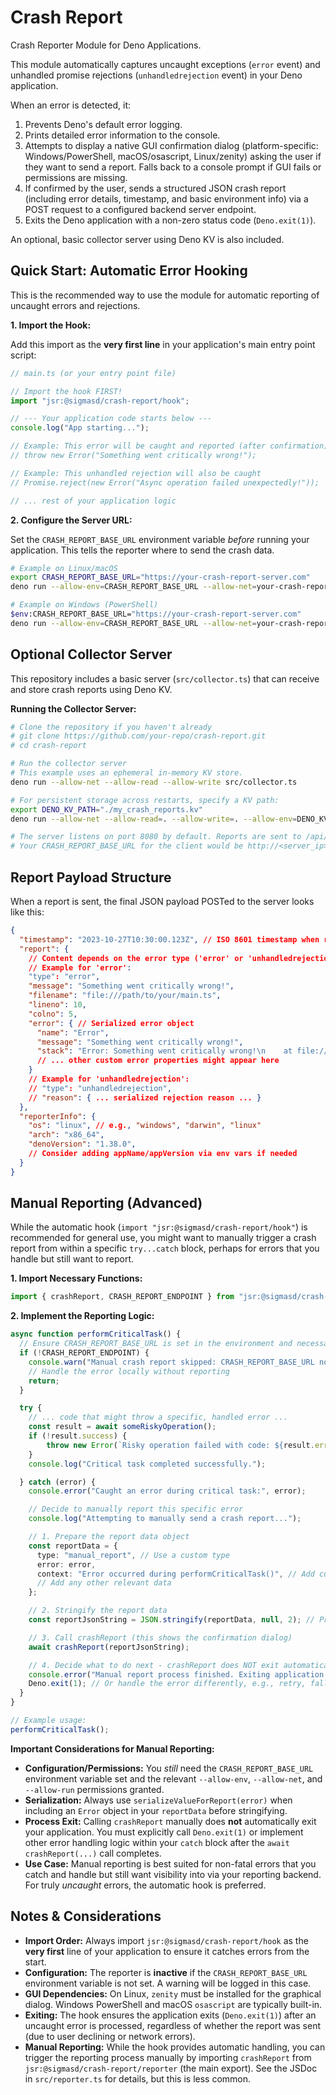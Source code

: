 # Crash Report

Crash Reporter Module for Deno Applications.

This module automatically captures uncaught exceptions (`error` event) and
unhandled promise rejections (`unhandledrejection` event) in your Deno
application.

When an error is detected, it:
1.  Prevents Deno's default error logging.
2.  Prints detailed error information to the console.
3.  Attempts to display a native GUI confirmation dialog (platform-specific:
    Windows/PowerShell, macOS/osascript, Linux/zenity) asking the user if they
    want to send a report. Falls back to a console prompt if GUI fails or
    permissions are missing.
4.  If confirmed by the user, sends a structured JSON crash report (including
    error details, timestamp, and basic environment info) via a POST request
    to a configured backend server endpoint.
5.  Exits the Deno application with a non-zero status code (`Deno.exit(1)`).

An optional, basic collector server using Deno KV is also included.

## Quick Start: Automatic Error Hooking

This is the recommended way to use the module for automatic reporting of
uncaught errors and rejections.

**1. Import the Hook:**

Add this import as the **very first line** in your application's main entry
point script:

```typescript
// main.ts (or your entry point file)

// Import the hook FIRST!
import "jsr:@sigmasd/crash-report/hook";

// --- Your application code starts below ---
console.log("App starting...");

// Example: This error will be caught and reported (after confirmation)
// throw new Error("Something went critically wrong!");

// Example: This unhandled rejection will also be caught
// Promise.reject(new Error("Async operation failed unexpectedly!"));

// ... rest of your application logic
```

**2. Configure the Server URL:**

Set the `CRASH_REPORT_BASE_URL` environment variable *before* running your
application. This tells the reporter where to send the crash data.

```bash
# Example on Linux/macOS
export CRASH_REPORT_BASE_URL="https://your-crash-report-server.com"
deno run --allow-env=CRASH_REPORT_BASE_URL --allow-net=your-crash-report-server.com --allow-run=zenity main.ts

# Example on Windows (PowerShell)
$env:CRASH_REPORT_BASE_URL="https://your-crash-report-server.com"
deno run --allow-env=CRASH_REPORT_BASE_URL --allow-net=your-crash-report-server.com --allow-run=powershell main.ts
```

## Optional Collector Server

This repository includes a basic server (`src/collector.ts`) that can receive
and store crash reports using Deno KV.

**Running the Collector Server:**

```bash
# Clone the repository if you haven't already
# git clone https://github.com/your-repo/crash-report.git
# cd crash-report

# Run the collector server
# This example uses an ephemeral in-memory KV store.
deno run --allow-net --allow-read --allow-write src/collector.ts

# For persistent storage across restarts, specify a KV path:
export DENO_KV_PATH="./my_crash_reports.kv"
deno run --allow-net --allow-read=. --allow-write=. --allow-env=DENO_KV_PATH src/collector.ts

# The server listens on port 8080 by default. Reports are sent to /api/report.
# Your CRASH_REPORT_BASE_URL for the client would be http://<server_ip>:8080
```

## Report Payload Structure

When a report is sent, the final JSON payload POSTed to the server looks like this:

```json
{
  "timestamp": "2023-10-27T10:30:00.123Z", // ISO 8601 timestamp when report was sent
  "report": {
    // Content depends on the error type ('error' or 'unhandledrejection')
    // Example for 'error':
    "type": "error",
    "message": "Something went critically wrong!",
    "filename": "file:///path/to/your/main.ts",
    "lineno": 10,
    "colno": 5,
    "error": { // Serialized error object
      "name": "Error",
      "message": "Something went critically wrong!",
      "stack": "Error: Something went critically wrong!\n    at file:///path/to/your/main.ts:10:5"
      // ... other custom error properties might appear here
    }
    // Example for 'unhandledrejection':
    // "type": "unhandledrejection",
    // "reason": { ... serialized rejection reason ... }
  },
  "reporterInfo": {
    "os": "linux", // e.g., "windows", "darwin", "linux"
    "arch": "x86_64",
    "denoVersion": "1.38.0",
    // Consider adding appName/appVersion via env vars if needed
  }
}
```

## Manual Reporting (Advanced)

While the automatic hook (`import "jsr:@sigmasd/crash-report/hook"`) is recommended
for general use, you might want to manually trigger a crash report from within
a specific `try...catch` block, perhaps for errors that you handle but still want
to report.

**1. Import Necessary Functions:**

```typescript
import { crashReport, CRASH_REPORT_ENDPOINT } from "jsr:@sigmasd/crash-report/reporter";
```

**2. Implement the Reporting Logic:**

```typescript
async function performCriticalTask() {
  // Ensure CRASH_REPORT_BASE_URL is set in the environment and necessary permissions are granted!
  if (!CRASH_REPORT_ENDPOINT) {
    console.warn("Manual crash report skipped: CRASH_REPORT_BASE_URL not set.");
    // Handle the error locally without reporting
    return;
  }

  try {
    // ... code that might throw a specific, handled error ...
    const result = await someRiskyOperation();
    if (!result.success) {
        throw new Error(`Risky operation failed with code: ${result.errorCode}`);
    }
    console.log("Critical task completed successfully.");

  } catch (error) {
    console.error("Caught an error during critical task:", error);

    // Decide to manually report this specific error
    console.log("Attempting to manually send a crash report...");

    // 1. Prepare the report data object
    const reportData = {
      type: "manual_report", // Use a custom type
      error: error,
      context: "Error occurred during performCriticalTask()", // Add custom context
      // Add any other relevant data
    };

    // 2. Stringify the report data
    const reportJsonString = JSON.stringify(reportData, null, 2); // Pretty print for console

    // 3. Call crashReport (this shows the confirmation dialog)
    await crashReport(reportJsonString);

    // 4. Decide what to do next - crashReport does NOT exit automatically
    console.error("Manual report process finished. Exiting application.");
    Deno.exit(1); // Or handle the error differently, e.g., retry, fallback
  }
}

// Example usage:
performCriticalTask();
```

**Important Considerations for Manual Reporting:**

*   **Configuration/Permissions:** You *still* need the
    `CRASH_REPORT_BASE_URL` environment variable set and the relevant
    `--allow-env`, `--allow-net`, and `--allow-run` permissions granted.
*   **Serialization:** Always use `serializeValueForReport(error)` when including
    an `Error` object in your `reportData` before stringifying.
*   **Process Exit:** Calling `crashReport` manually does **not** automatically
    exit your application. You must explicitly call `Deno.exit(1)` or implement
    other error handling logic within your `catch` block after the
    `await crashReport(...)` call completes.
*   **Use Case:** Manual reporting is best suited for non-fatal errors that you
    catch and handle but still want visibility into via your reporting backend.
    For truly *uncaught* errors, the automatic hook is preferred.

## Notes & Considerations

*   **Import Order:** Always import `jsr:@sigmasd/crash-report/hook` as the
    **very first** line of your application to ensure it catches errors from
    the start.
*   **Configuration:** The reporter is **inactive** if the
    `CRASH_REPORT_BASE_URL` environment variable is not set. A warning will be
    logged in this case.
*   **GUI Dependencies:** On Linux, `zenity` must be installed for the graphical
    dialog. Windows PowerShell and macOS `osascript` are typically built-in.
*   **Exiting:** The hook ensures the application exits (`Deno.exit(1)`) after an
    uncaught error is processed, regardless of whether the report was sent (due
    to user declining or network errors).
*   **Manual Reporting:** While the hook provides automatic handling, you can
    trigger the reporting process manually by importing `crashReport` from
    `jsr:@sigmasd/crash-report/reporter` (the main export). See the JSDoc in
    `src/reporter.ts` for details, but this is less common.
